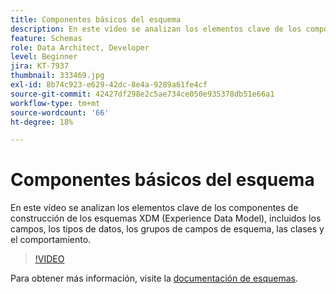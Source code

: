 ```yaml
---
title: Componentes básicos del esquema
description: En este vídeo se analizan los elementos clave de los componentes de construcción de los esquemas XDM (Experience Data Model), incluidos los campos, los tipos de datos, los grupos de campos de esquema, las clases y el comportamiento.
feature: Schemas
role: Data Architect, Developer
level: Beginner
jira: KT-7937
thumbnail: 333469.jpg
exl-id: 8b74c923-e629-42dc-8e4a-9289a61fe4cf
source-git-commit: 42427df298e2c5ae734ce050e935378db51e66a1
workflow-type: tm+mt
source-wordcount: '66'
ht-degree: 18%

---
```


# Componentes básicos del esquema

En este vídeo se analizan los elementos clave de los componentes de construcción de los esquemas XDM (Experience Data Model), incluidos los campos, los tipos de datos, los grupos de campos de esquema, las clases y el comportamiento.

>[!VIDEO](https://video.tv.adobe.com/v/333469?quality=12&learn=on)

Para obtener más información, visite la [documentación de esquemas](https://experienceleague.adobe.com/docs/experience-platform/xdm/home.html?lang=es).
